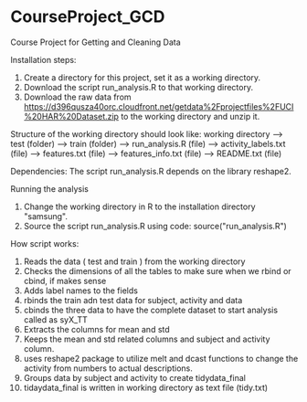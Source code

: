 CourseProject_GCD
=================

Course Project for Getting and Cleaning Data


Installation steps: 

1. Create a directory for this project, set it as a working directory.
2. Download the script run_analysis.R to that working directory.
3. Download the raw data from https://d396qusza40orc.cloudfront.net/getdata%2Fprojectfiles%2FUCI%20HAR%20Dataset.zip to the working directory and unzip it.


Structure of the working directory should look like:
working directory
--> test (folder)
--> train (folder)
--> run_analysis.R (file)
--> activity_labels.txt (file)
--> features.txt (file)
--> features_info.txt (file)
--> README.txt (file)

Dependencies: 
The script run_analysis.R depends on the library reshape2. 


Running the analysis

1. Change the working directory in R to the installation directory "samsung".
2. Source the script run_analysis.R using code: source("run_analysis.R")


How script works:

1. Reads the data ( test and train ) from the working directory
2. Checks the dimensions of all the tables to make sure when we rbind or cbind, if makes sense
3. Adds label names to the fields
4. rbinds the train adn test data for subject, activity and data
5. cbinds the three data to have the complete dataset to start analysis called as syX_TT
6. Extracts the columns for mean and std
7. Keeps the mean and std related columns and subject and activity column.
8. uses reshape2 package to utilize melt and dcast functions to change the activity from numbers to actual descriptions.
9. Groups data by subject and activity to create tidydata_final
10. tidaydata_final is written in working directory as text file (tidy.txt)

